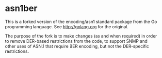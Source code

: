 asn1ber
=======

This is a forked version of the encoding/asn1 standard package from the Go
programming language. See http://golang.org for the original.

The purpose of the fork is to make changes (as and when required) in order to
remove DER-based restrictions from the code, to support SNMP and other uses of
ASN.1 that require BER encoding, but not the DER-specific restrictions.
